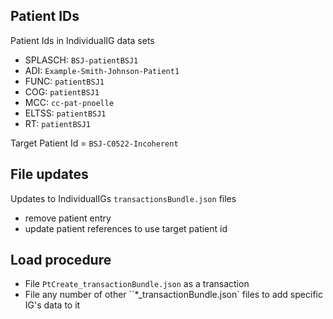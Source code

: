 ## Patient IDs

Patient Ids in IndividualIG data sets
- SPLASCH: `BSJ-patientBSJ1`
- ADI: `Example-Smith-Johnson-Patient1`
- FUNC: `patientBSJ1`
- COG: `patientBSJ1`
- MCC: `cc-pat-pnoelle`
- ELTSS: `patientBSJ1`
- RT: `patientBSJ1`

Target Patient Id = `BSJ-C0522-Incoherent`

## File updates

Updates to IndividualIGs `transactionsBundle.json` files
- remove patient entry
- update patient references to use target patient id

## Load procedure

- File `PtCreate_transactionBundle.json` as a transaction
- File any number of other ``*_transactionBundle.json` files to add specific IG's data to it
